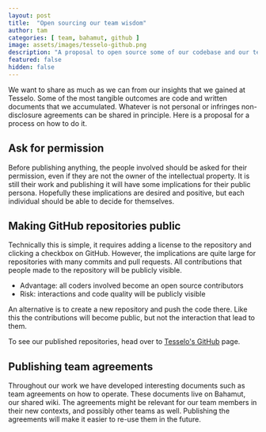 ```yaml
---
layout: post
title:  "Open sourcing our team wisdom"
author: tam
categories: [ team, bahamut, github ]
image: assets/images/tesselo-github.png
description: "A proposal to open source some of our codebase and our team wisdom."
featured: false
hidden: false
---
```

We want to share as much as we can from our insights that we gained at Tesselo.
Some of the most tangible outcomes are code and written documents that we accumulated.
Whatever is not personal or infringes non-disclosure agreements can be shared in principle.
Here is a proposal for a process on how to do it.

## Ask for permission

Before publishing anything, the people involved should be asked for their permission,
even if they are not the owner of the intellectual property. It is still their work
and publishing it will have some implications for their public persona. Hopefully
these implications are desired and positive, but each individual should be able to decide for themselves.

## Making GitHub repositories public

Technically this is simple, it requires adding a license to the repository and clicking
a checkbox on GitHub. However, the implications are quite large for repositories with many commits
and pull requests. All contributions that people made to the repository will be publicly visible.

- Advantage: all coders involved become an open source contributors
- Risk: interactions and code quality will be publicly visible

An alternative is to create a new repository and push the code there.
Like this the contributions will become public, but not the interaction that lead to them.

To see our published repositories, head over to [Tesselo's GitHub](https://github.com/tesselo) page.

## Publishing team agreements

Throughout our work we have developed interesting documents such as team agreements on how to operate.
These documents live on Bahamut, our shared wiki. The agreements might be relevant for our team members
in their new contexts, and possibly other teams as well. Publishing the agreements
will make it easier to re-use them in the future.
